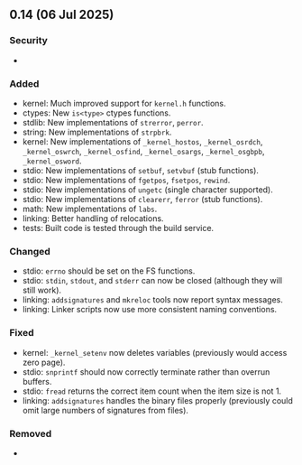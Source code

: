 ## 0.14 (06 Jul 2025)

### Security
- 

### Added
- kernel: Much improved support for `kernel.h` functions.
- ctypes: New `is<type>` ctypes functions.
- stdlib: New implementations of `strerror`, `perror`.
- string: New implementations of `strpbrk`.
- kernel: New implementations of `_kernel_hostos`, `_kernel_osrdch`, `_kernel_oswrch`, `_kernel_osfind`, `_kernel_osargs`, `_kernel_osgbpb`, `_kernel_osword`.
- stdio: New implementations of `setbuf`, `setvbuf` (stub functions).
- stdio: New implementations of `fgetpos`, `fsetpos`, `rewind`.
- stdio: New implementations of `ungetc` (single character supported).
- stdio: New implementations of `clearerr`, `ferror` (stub functions).
- math: New implementations of `labs`.
- linking: Better handling of relocations.
- tests: Built code is tested through the build service.

### Changed
- stdio: `errno` should be set on the FS functions.
- stdio: `stdin`, `stdout`, and `stderr` can now be closed (although they will still work).
- linking: `addsignatures` and `mkreloc` tools now report syntax messages.
- linking: Linker scripts now use more consistent naming conventions.

### Fixed
- kernel: `_kernel_setenv` now deletes variables (previously would access zero page).
- stdio: `snprintf` should now correctly terminate rather than overrun buffers.
- stdio: `fread` returns the correct item count when the item size is not 1.
- linking: `addsignatures` handles the binary files properly (previously could omit large numbers of signatures from files).

### Removed
- 
